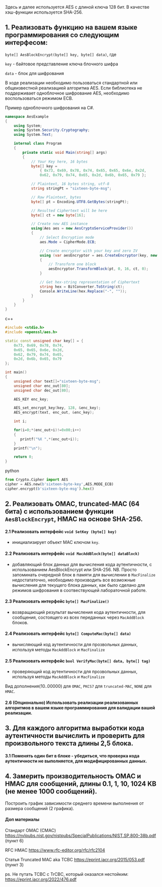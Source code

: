 Здесь и далее используется AES с длиной ключа 128 бит. В качестве хэш-функции используется SHA-256.

## 1. Реализовать функцию на вашем языке программирования со следующим интерфесом:
`byte[] AesBlockEncrypt(byte[] key, byte[] data)`, где

`key` - байтовое представление ключа блочного шифра

`data` - блок для шифрования

В ходе реализации необходимо пользоваться стандартной или общеизвестной реализацией алгоритма AES. Если библиотека не поддерживает одноблочное шифрование AES, необходимо воспользоваться режимом ECB.

Пример одноблочного шифрования на C#.
```csharp
namespace AesExample
{
    using System;
    using System.Security.Cryptography;
    using System.Text;

    internal class Program
    {
        private static void Main(string[] args)
        {
            // Your Key here, 16 bytes
            byte[] key =
                { 0x73, 0x69, 0x78, 0x74, 0x65, 0x65, 0x6e, 0x2d,
                0x62, 0x79, 0x74, 0x65, 0x2d, 0x6b, 0x65, 0x79 };

            // Plaintext, 16 bytes string, utf-8
            string stringPt = "sixteen-byte-msg";

            // Raw Plaintext, bytes
            byte[] pt = Encoding.UTF8.GetBytes(stringPt);

            // Resulted Ciphertext will be here
            byte[] ct = new byte[16];

            // Create new AES instance
            using(Aes aes = new AesCryptoServiceProvider())
            {
                // Select Encryption mode
                aes.Mode = CipherMode.ECB;

                // Create encryptor with your key and zero IV
                using (var aesEncryptor = aes.CreateEncryptor(key, new byte[16]))
                {
                    // Transform one block
                    aesEncryptor.TransformBlock(pt, 0, 16, ct, 0);
                }

                // Get hex-string representation of Ciphertext
                string hex = BitConverter.ToString(ct);
                Console.WriteLine(hex.Replace("-", ""));
            }
        }
    }
}
```

c++
```cpp
#include <stdio.h> 
#include <openssl/aes.h>   

static const unsigned char key[] = {
    0x73, 0x69, 0x78, 0x74, 
    0x65, 0x65, 0x6e, 0x2d,
    0x62, 0x79, 0x74, 0x65,
    0x2d, 0x6b, 0x65, 0x79
};

int main()
{
    unsigned char text[]="sixteen-byte-msg";
    unsigned char enc_out[80];
    unsigned char dec_out[80];

    AES_KEY enc_key;

    AES_set_encrypt_key(key, 128, &enc_key);
    AES_encrypt(text, enc_out, &enc_key);      

    int i;

    for(i=0;*(enc_out+i)!=0x00;i++)
    {
       printf("%X ",*(enc_out+i));
    }
    printf("\n");

    return 0;
} 
```

python
```python
from Crypto.Cipher import AES
cipher = AES.new(b'sixteen-byte-key',AES.MODE_ECB)
cipher.encrypt(b'sixteen-byte-msg').hex()
```

## 2. Реализовать OMAC, truncated-MAC (64 бита) с использованием функции `AesBlockEncrypt`, HMAC на основе SHA-256.

#### 2.1 Реализовать интерфейс `void SetKey (byte[] key)`
- инициализирует объект MAC ключом `key`.

#### 2.2 Реализовать интерфейс `void MacAddBlock(byte[] dataBlock)`
- добавляющий блок данных для вычисления кода аутентичности, с использованием AesBlockEncrypt или SHA-256. NB. Просто запоминать очередной блок в памяти для вычислении в
`MacFinalize` недостататочно, необходимо производить все возможные вычисления для текущего блока данных, как было сделано для режимов шифрования в соотвествующей 
лабораточной работе.

#### 2.3 Реализовать интерфейс `byte[] MacFinalize()` 
- возвращающий результат вычисления кода аутентичности, для сообщения, состоящего из всех переданных через `MacAddBlock` блоков.

#### 2.4 Реализовать интерфейс `byte[] ComputeMac(byte[] data)` 
- вычисляющий код аутентичности для прозвольных данных, используя методы `MacAddBlock` и `MacFinalize`

#### 2.5 Реализовать интерфейс `bool VerifyMac(byte[] data, byte[] tag)` 
- проверяющий код аутентичности для прозвольных данных, используя методы `MacAddBlock` и `MacFinalize`

Вид дополнения(10..00000) для `OMAC`, `PKCS7` для `truncated-MAC`, `NONE` для `HMAC`.

#### 2.6 (Опционально) Использовать реализации реализованных алгоритмов в вашем языке программирования для валидации вашей реализации.
    
## 3. Для каждого алгоритма выработки кода аутентичности вычислить и проверить для произвольного текста длины 2,5 блока.
#### 3.1 Поменять один бит в блоке - убедиться, что проверка кода аутентичности не выполняется, для модифицированных данных.

## 4. Замерить производительность OMAC и HMAC для сообщений, длины 0.1, 1, 10, 1024 KB (не менее 1000 сообщений). 
Построить график зависимости среднего времени выполнения от размера сообщений (2 графика).

#### Доп материалы
Стандарт OMAC (CMAC) https://nvlpubs.nist.gov/nistpubs/SpecialPublications/NIST.SP.800-38b.pdf (пункт 6)

RFC HMAC https://www.rfc-editor.org/rfc/rfc2104

Статья Truncated MAC aka TCBC https://eprint.iacr.org/2015/053.pdf (пункт 3)

ps. Не путать TCBC с TrCBC, который оказался нестойким: https://eprint.iacr.org/2022/476.pdf
